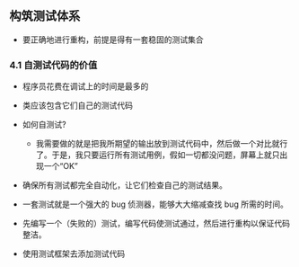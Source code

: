 ## 构筑测试体系

+ 要正确地进行重构，前提是得有一套稳固的测试集合

###  4.1 自测试代码的价值

+ 程序员花费在调试上的时间是最多的
+ 类应该包含它们自己的测试代码
+ 如何自测试?
  - 我需要做的就是把我所期望的输出放到测试代码中，然后做一个对比就行了。于是，我只要运行所有测试用例，假如一切都没问题，屏幕上就只出现一个“OK”
+ 确保所有测试都完全自动化，让它们检查自己的测试结果。

+ 一套测试就是一个强大的 bug 侦测器，能够大大缩减查找 bug 所需的时间。
+ 先编写一个（失败的）测试，编写代码使测试通过，然后进行重构以保证代码整洁。
+ 使用测试框架去添加测试代码